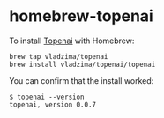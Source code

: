 # homebrew-topenai

To install [Topenai](https://github.com/vladzima/topenai) with Homebrew:

    brew tap vladzima/topenai
    brew install vladzima/topenai/topenai

You can confirm that the install worked:

    $ topenai --version
    topenai, version 0.0.7
